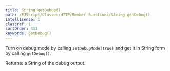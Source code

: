 ```yaml
---
title: String getDebug()
path: /EJScript/Classes/HTTP/Member functions/String getDebug()
intellisense: 1
classref: 1
sortOrder: 411
keywords: getDebug()
---
```


Turn on debug mode by calling `setDebugMode(true)` and get it in String form by calling `getDebug()`.

Returns: a String of the debug output.


